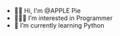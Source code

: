 - 👋🏻 Hi, I'm @APPLE Pie
- 👨🏻‍🚀 I’m interested in Programmer
- 🌱 I’m currently learning Python

<!---
abdullah0adil/abdullah0adil is a ✨ special ✨ repository because its `README.md` (this file) appears on your GitHub profile.
You can click the Preview link to take a look at your changes.
--->
